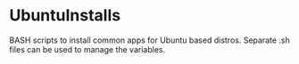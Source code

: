 # UbuntuInstalls
BASH scripts to install common apps for Ubuntu based distros.  Separate .sh files can be used to manage the variables.
